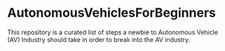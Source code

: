 # AutonomousVehiclesForBeginners
This repository is a curated list of steps a newbie to Autonomous Vehicle (AV) Industry should take in order to break into the AV industry.
